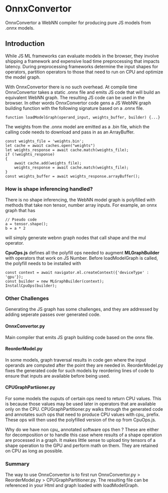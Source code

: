 # OnnxConvertor

OnnxConvertor a WebNN compiler for producing pure JS models from .onnx models.

## Introduction
While JS ML frameworks can evaluate models in the browser, they involve shipping a framework and expensive load time preprocessing that impacts latency. During preprocessing frameworks determine the input shapes for operators, partition operators to those that need to run on CPU and optimize the model graph.

With OnnxConvertor there is no such overhead. At compile time OnnxConvertor takes a static .onnx file and emits JS code that will build an 
equivalent WebNN graph. The resulting JS code can be used in the browser. In other words OnnxConvertor code gens a JS WebNN graph building
function with the following signature based on a .onnx file.

```
function loadModelGraph(operand_input, weights_buffer, builder) {...}
```

The weights from the .onnx model are emitted as a .bin file, which 
the calling code needs to download and pass in as an ArrayBuffer.


```
const weights_file = 'weights.bin';
let cache = await caches.open("weights")
let weights_response = await cache.match(weights_file);
if (!weights_response)
{
    await cache.add(weights_file);
    weights_response = await cache.match(weights_file);
}
const weights_buffer = await weights_response.arrayBuffer();
```

### How is shape inferencing handled?
There is no shape inferencing, the WebNN model graph is polyfilled with methods that take non tensor, number array inputs. For example, an onnx graph that has 
```
// Pseudo code
a = tensor.shape();
b = a * 2 
```
will simply generate webnn graph nodes that call shape and the mul operator.

**CpuOps.js** defines all the polyfill ops needed to augment **MLGraphBuilder** with operators that work on JS Number. Before 
loadModelGraph is called, the polyfill needs to be installed with

```
const context = await navigator.ml.createContext({'deviceType' : 'gpu'});
const builder = new MLGraphBuilder(context);
InstallCpuOps(builder);
```

### Other Challenges
Generating the JS graph has some challenges, and they are addressed by adding seperate passes over generated code.

#### OnnxConvertor.py 
Main compiler that emits JS graph building code based on the onnx file.

#### ReorderModel.py 
In some models, graph traversal results in code gen where the input operands are computed after the point they are needed in. ReorderModel.py fixes the generated code for such models by reordering lines of code to ensure that inputs are available before being used.

#### CPUGraphPartiioner.py
For some models the ouputs of certain ops need to return CPU values. This is because those values may be used later in operators 
that are available only on the CPU. CPUGraphPartitioner.py walks through the generated code and annotates such ops that need to
produce CPU values with cpu_ prefix. These ops will then used the polyfilled version of the op from CpuOps.js.

Why do we have non cpu_ annotated software ops then ? These are either for decomposition or to handle this case where results of
a shape operation are processed in a graph. It makes little sense to upload tiny tensors of a shape operation to the GPU and 
perform math on them. They are retained on CPU as long as possible.

### Summary
The way to use OnnxConvertor is to first run OnnxConvertor.py > ReorderModel.py > CPUGraphPartitioner.py. The resulting file can be referenced in your Html and graph loaded with loadModelGraph.
